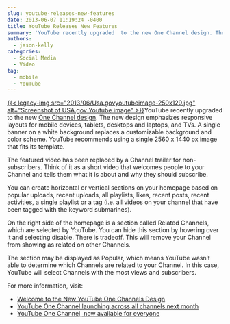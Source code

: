 ```yaml
---
slug: youtube-releases-new-features
date: 2013-06-07 11:19:24 -0400
title: YouTube Releases New Features
summary: 'YouTube recently upgraded  to the new One Channel design. The new design emphasizes responsive layouts for mobile devices, tablets, desktops and laptops, and TVs. A single banner on a white background replaces a customizable background and color scheme. YouTube recommends using a single 2560 x 1440 px image that fits'
authors:
  - jason-kelly
categories:
  - Social Media
  - Video
tag:
  - mobile
  - YouTube
---
```


[{{< legacy-img src="2013/06/Usa.govyoutubeimage-250x129.jpg" alt="Screenshot of USA.gov Youtube image" >}}](https://s3.amazonaws.com/digitalgov/legacy-img/2013/06/Usa.govyoutubeimage.jpg)YouTube recently upgraded  to the new [One Channel design](http://www.youtube.com/onechannel). The new design emphasizes responsive layouts for mobile devices, tablets, desktops and laptops, and TVs. A single banner on a white background replaces a customizable background and color scheme. YouTube recommends using a single 2560 x 1440 px image that fits its template.

The featured video has been replaced by a Channel trailer for non-subscribers. Think of it as a short video that welcomes people to your Channel and tells them what it is about and why they should subscribe.

You can create horizontal or vertical sections on your homepage based on popular uploads, recent uploads, all playlists, likes, recent posts, recent activities, a single playlist or a tag (i.e. all videos on your channel that have been tagged with the keyword submarines).

On the right side of the homepage is a section called Related Channels, which are selected by YouTube. You can hide this section by hovering over it and selecting disable. There is tradeoff. This will remove your Channel from showing as related on other Channels.

The section may be displayed as Popular, which means YouTube wasn’t able to determine which Channels are related to your Channel. In this case, YouTube will select Channels with the most views and subscribers.

For more information, visit:

  * <a href="http://support.google.com/youtube/bin/answer.py?hl=en&answer=2976276&topic=2976171&ctx=topic" target="_blank">Welcome to the New YouTube One Channels Design </a>
  * <a href="http://youtubecreator.blogspot.com/2013/05/youtube-one-channel-launching-across.html" target="_blank">YouTube One Channel launching across all channels next month</a>
  * <a href="http://youtubecreator.blogspot.com/2013/03/youtube-one-channel-now-available-for.html" target="_blank">YouTube One Channel, now available for everyone</a>